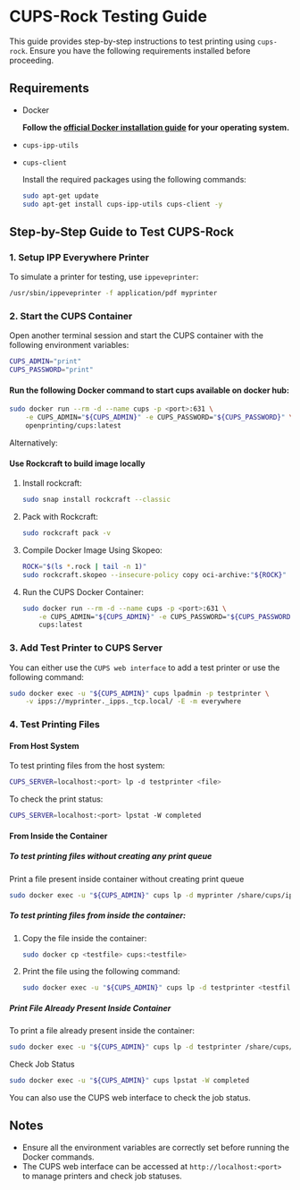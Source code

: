 # CUPS-Rock Testing Guide

This guide provides step-by-step instructions to test printing using `cups-rock`. Ensure you have the following requirements installed before proceeding.

## Requirements

- Docker

  **Follow the [official Docker installation guide](https://docs.docker.com/get-docker/) for your operating system.**

- `cups-ipp-utils`
- `cups-client`

  Install the required packages using the following commands:

  ```sh
  sudo apt-get update
  sudo apt-get install cups-ipp-utils cups-client -y
  ```
## Step-by-Step Guide to Test CUPS-Rock

### 1. Setup IPP Everywhere Printer
To simulate a printer for testing, use `ippeveprinter`:

```sh
/usr/sbin/ippeveprinter -f application/pdf myprinter
```

### 2. Start the CUPS Container
Open another terminal session and start the CUPS container with the following environment variables:

```sh
CUPS_ADMIN="print"
CUPS_PASSWORD="print"
```

#### Run the following Docker command to start cups available on docker hub:
```sh
sudo docker run --rm -d --name cups -p <port>:631 \
    -e CUPS_ADMIN="${CUPS_ADMIN}" -e CUPS_PASSWORD="${CUPS_PASSWORD}" \
    openprinting/cups:latest
```

Alternatively:

#### Use Rockcraft to build image locally
1. Install rockcraft:
    ```sh
    sudo snap install rockcraft --classic
    ```
2. Pack with Rockcraft:
    ```sh
    sudo rockcraft pack -v
    ```
3. Compile Docker Image Using Skopeo:
    ```sh
    ROCK="$(ls *.rock | tail -n 1)"
    sudo rockcraft.skopeo --insecure-policy copy oci-archive:"${ROCK}" docker-daemon:cups:latest
    ```
3. Run the CUPS Docker Container:
    ```sh
    sudo docker run --rm -d --name cups -p <port>:631 \
        -e CUPS_ADMIN="${CUPS_ADMIN}" -e CUPS_PASSWORD="${CUPS_PASSWORD}" \
        cups:latest
    ```

### 3. Add Test Printer to CUPS Server
You can either use the `CUPS web interface` to add a test printer or use the following command:
```sh
sudo docker exec -u "${CUPS_ADMIN}" cups lpadmin -p testprinter \
    -v ipps://myprinter._ipps._tcp.local/ -E -m everywhere
```
    
### 4. Test Printing Files
#### From Host System
To test printing files from the host system:

```sh
CUPS_SERVER=localhost:<port> lp -d testprinter <file>
```

To check the print status:
```sh
CUPS_SERVER=localhost:<port> lpstat -W completed
```

#### From Inside the Container
##### To test printing files without creating any print queue
Print a file present inside container without creating print queue
```sh
sudo docker exec -u "${CUPS_ADMIN}" cups lp -d myprinter /share/cups/ipptool/testfile.txt
```

##### To test printing files from inside the container:
1. Copy the file inside the container:
    ```sh
    sudo docker cp <testfile> cups:<testfile>
    ```
2. Print the file using the following command:
    ```sh
    sudo docker exec -u "${CUPS_ADMIN}" cups lp -d testprinter <testfile>
    ```

##### Print File Already Present Inside Container
To print a file already present inside the container:
```sh
sudo docker exec -u "${CUPS_ADMIN}" cups lp -d testprinter /share/cups/ipptool/testfile.txt
```

Check Job Status
```sh
sudo docker exec -u "${CUPS_ADMIN}" cups lpstat -W completed
```

You can also use the CUPS web interface to check the job status.

## Notes
- Ensure all the environment variables are correctly set before running the Docker commands.
- The CUPS web interface can be accessed at `http://localhost:<port>` to manage printers and check job statuses.